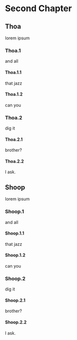 ---
---

# Second Chapter

## Thoa
lorem ipsum
### Thoa.1
and all 
#### Thoa.1.1
that jazz
#### Thoa.1.2
can you 
### Thoa.2
dig it 
#### Thoa.2.1
brother?
#### Thoa.2.2
I ask.

## Shoop
lorem ipsum
### Shoop.1
and all 
#### Shoop.1.1
that jazz
#### Shoop.1.2
can you 
### Shoop.2
dig it 
#### Shoop.2.1
brother?
#### Shoop.2.2
I ask.

